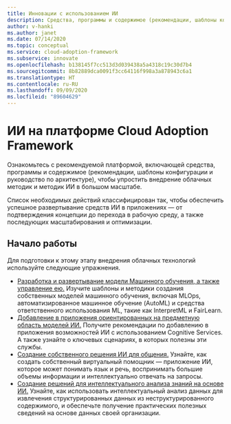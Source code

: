 ```yaml
---
title: Инновации с использованием ИИ
description: Средства, программы и содержимое (рекомендации, шаблоны конфигурации и руководство по архитектуре), которые упрощают внедрение облачных методик и методик ИИ в большом масштабе.
author: v-hanki
ms.author: janet
ms.date: 07/14/2020
ms.topic: conceptual
ms.service: cloud-adoption-framework
ms.subservice: innovate
ms.openlocfilehash: b138145f7cc513d3d039438a5a4318c19c30d7b4
ms.sourcegitcommit: 8b82889dca0091f3cc64116f998a3a878943c6a1
ms.translationtype: HT
ms.contentlocale: ru-RU
ms.lasthandoff: 09/09/2020
ms.locfileid: "89604629"
---
```

<!-- docutune:casing InterpretML FairLearn -->

# <a name="ai-in-the-cloud-adoption-framework"></a>ИИ на платформе Cloud Adoption Framework

Ознакомьтесь с рекомендуемой платформой, включающей средства, программы и содержимое (рекомендации, шаблоны конфигурации и руководство по архитектуре), чтобы упростить внедрение облачных методик и методик ИИ в большом масштабе.

Список необходимых действий классифицирован так, чтобы обеспечить успешное развертывание средств ИИ в приложениях — от подтверждения концепции до перехода в рабочую среду, а также последующих масштабирования и оптимизации.

## <a name="get-started"></a>Начало работы

Для подготовки к этому этапу внедрения облачных технологий используйте следующие упражнения.

- [Разработка и развертывание модели Машинного обучения, а также управление ею.](https://azure.microsoft.com/overview/ai-platform/dev-resources/) Изучите шаблоны и методики создания собственных моделей машинного обучения, включая MLOps, автоматизированное машинное обучение (AutoML) и средства ответственного использования ML, такие как InterpretML и FairLearn.
- [Добавление в приложения ориентированных на предметную область моделей ИИ.](https://www.oreilly.com/library/view/building-intelligent-apps/9781492058632/) Получите рекомендации по добавлению в приложения возможностей ИИ с использованием Cognitive Services. А также узнайте о ключевых сценариях, в которых полезны эти службы.
- [Создание собственного решения ИИ для общения.](https://www.oreilly.com/library/view/a-developers-guide/9781492080619/) Узнайте, как создать собственный виртуальный помощник — приложение ИИ, которое может понимать язык и речь, воспринимать большие объемы информации и интеллектуально отвечать на запросы.
- [Создание решений для интеллектуального анализа знаний на основе ИИ.](https://azure.microsoft.com/resources/a-developers-guide-to-building-ai-driven-knowledge-mining-solutions/) Узнайте, как использовать интеллектуальный анализ данных для извлечения структурированных данных из неструктурированного содержимого, и обеспечьте получение практических полезных сведений на основе данных своей организации.
